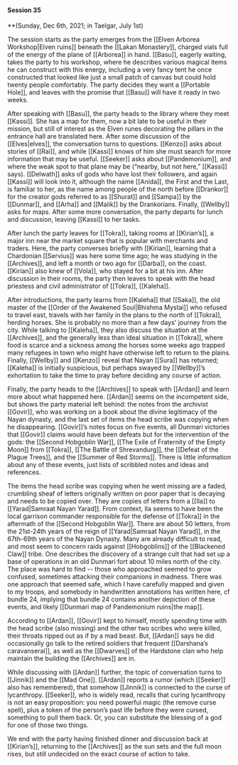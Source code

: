 #### Session 35

**(Sunday, Dec 6th, 2021; in Taelgar, July 1st)

The session starts as the party emerges from the [[Elven Arborea Workshop|Elven ruins]] beneath the [[Lakan Monastery]], charged vials full of the energy of the plane of [[Arborea]] in hand. [[Basu]], eagerly waiting, takes the party to his workshop, where he describes various magical items he can construct with this energy, including a very fancy tent he once constructed that looked like just a small patch of canvas but could hold twenty people comfortably. The party decides they want a [[Portable Hole]], and leaves with the promise that [[Basu]] will have it ready in two weeks.

After speaking with [[Basu]], the party heads to the library where they meet [[Kassi]]. She has a map for them, now a bit late to be useful in their mission, but still of interest as the Elven runes decorating the pillars in the entrance hall are translated here. After some discussion of the [[Elves|elves]], the conversation turns to questions. [[Kenzo]] asks about stories of [[Rai]], and while [[Kassi]] knows of him she must search for more information that may be useful. [[Seeker]] asks about [[Pandemonium]], and where the weak spot to that plane may be (“nearby, but not here,” [[Kassi]] says). [[Delwath]] asks of gods who have lost their followers, and again [[Kassi]] will look into it, although the name [[Anida]], the First and the Last, is familiar to her, as the name among people of the north before [[Drankor]] for the creator gods referred to as [[Shurat]] and [[Sampa]] by the [[Dunmar]], and [[Arha]] and [[Malik]] by the Drankorians. Finally, [[Wellby]] asks for maps. After some more conversation, the party departs for lunch and discussion, leaving [[Kassi]] to her tasks.

After lunch the party leaves for [[Tokra]], taking rooms at [[Kirian’s]], a major inn near the market square that is popular with merchants and traders. Here, the party converses briefly with [[Kirian]], learning that a Chardonian [[Servius]] was here some time ago; he was studying in the [[Archives]], and left a month or two ago for [[Darba]], on the coast. [[Kirian]] also knew of [[Vola]], who stayed for a bit at his inn. After discussion in their rooms, the party then leaves to speak with the head priestess and civil administrator of [[Tokra]], [[Kaleha]]. 

After introductions, the party learns from [[Kaleha]] that [[Saka]], the old master of the [[Order of the Awakened Soul|Bhishma Mystai]] who refused to travel east, travels with her family in the plans to the north of [[Tokra]], herding horses. She is probably no more than a few days' journey from the city. While talking to [[Kaleha]], they also discuss the situation at the [[Archives]], and the generally less than ideal situation in [[Tokra]], where food is scarce and a sickness among the horses some weeks ago trapped many refugees in town who might have otherwise left to return to the plains. Finally, [[Wellby]] and [[Kenzo]] reveal that Nayan [[Sura]] has returned; [[Kaleha]] is initially suspicious, but perhaps swayed by [[Wellby]]’s exhortation to take the time to pray before deciding any course of action. 

Finally, the party heads to the [[Archives]] to speak with [[Ardan]] and learn more about what happened here. [[Ardan]] seems on the incompetent side, but shows the party material left behind: the notes from the archivist [[Govir]], who was working on a book about the divine legitimacy of the Nayan dynasty, and the last set of items the head scribe was copying when he disappearing. [[Govir]]’s notes focus on five events, all Dunmari victories that [[Govir]] claims would have been defeats but for the intervention of the gods: the [[Second Hobgoblin War]], [[The Exile of Fraternity of the Empty Moon]] from [[Tokra]], [[The Battle of Shrevandurg]], the [[Defeat of the Plague Trees]], and the [[Summer of Red Storms]]. There is little information about any of these events, just lists of scribbled notes and ideas and references. 

The items the head scribe was copying when he went missing are a faded, crumbling sheaf of letters originally written on poor paper that is decaying and needs to be copied over. They are copies of letters from a [[Ila]] to [[Yarad|Samraat Nayan Yarad]]. From context, Ila seems to have been the local garrison commander responsible for the defense of [[Tokra]] in the aftermath of the [[Second Hobgoblin War]]. There are about 50 letters, from the 21st-24th years of the reign of [[Yarad|Samraat Nayan Yarad]], in the 67th-69th years of the Nayan Dynasty. Many are already difficult to read, and most seem to concern raids against [[Hobgoblins]] of the [[Blackened Claw]] tribe. One describes the discovery of a strange cult that had set up a base of operations in an old Dunmari fort about 10 miles north of the city. The place was hard to find -- those who approached seemed to grow confused, sometimes attacking their companions in madness. There was one approach that seemed safe, which I have carefully mapped and given to my troops, and somebody in handwritten annotations has written here, cf bundle 24, implying that bundle 24 contains another depiction of these events, and likely [[Dunmari map of Pandemonium ruins|the map]]. 

According to [[Ardan]], [[Govir]] kept to himself, mostly spending time with the head scribe (also missing) and the other two scribes who were killed, their throats ripped out as if by a mad beast. But, [[Ardan]] says he did occasionally go talk to the retired soldiers that frequent [[Darshana’s caravanserai]], as well as the [[Dwarves]] of the Hardstone clan who help maintain the building the [[Archives]] are in.

While discussing with [[Ardan]] further, the topic of conversation turns to [[Jinnik]] and the [[Mad One]]. [[Ardan]] reports a rumor (which [[Seeker]] also has remembered), that somehow [[Jinnik]] is connected to the curse of lycanthropy. [[Seeker]], who is widely read, recalls that curing lycanthropy is not an easy proposition: you need powerful magic (the remove curse spell), plus a token of the person’s past life before they were cursed, something to pull them back. Or, you can substitute the blessing of a god for one of those two things. 

We end with the party having finished dinner and discussion back at [[Kirian’s]], returning to the [[Archives]] as the sun sets and the full moon rises, but still undecided on the exact course of action to take. 